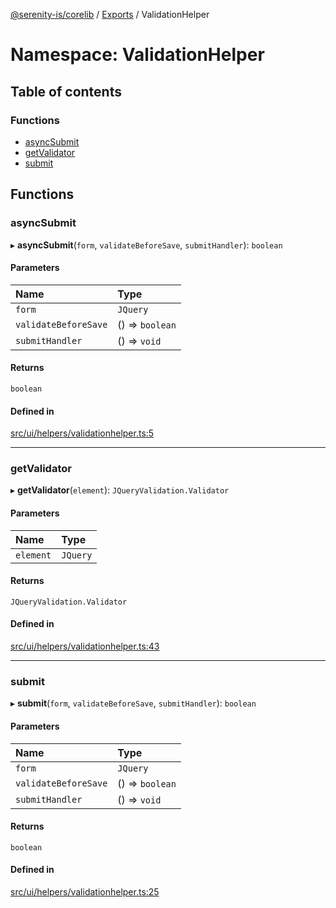 [@serenity-is/corelib](../README.md) / [Exports](../modules.md) / ValidationHelper

# Namespace: ValidationHelper

## Table of contents

### Functions

- [asyncSubmit](ValidationHelper.md#asyncsubmit)
- [getValidator](ValidationHelper.md#getvalidator)
- [submit](ValidationHelper.md#submit)

## Functions

### asyncSubmit

▸ **asyncSubmit**(`form`, `validateBeforeSave`, `submitHandler`): `boolean`

#### Parameters

| Name | Type |
| :------ | :------ |
| `form` | `JQuery` |
| `validateBeforeSave` | () => `boolean` |
| `submitHandler` | () => `void` |

#### Returns

`boolean`

#### Defined in

[src/ui/helpers/validationhelper.ts:5](https://github.com/serenity-is/serenity/blob/master/packages/corelib/src/ui/helpers/validationhelper.ts#L5)

___

### getValidator

▸ **getValidator**(`element`): `JQueryValidation.Validator`

#### Parameters

| Name | Type |
| :------ | :------ |
| `element` | `JQuery` |

#### Returns

`JQueryValidation.Validator`

#### Defined in

[src/ui/helpers/validationhelper.ts:43](https://github.com/serenity-is/serenity/blob/master/packages/corelib/src/ui/helpers/validationhelper.ts#L43)

___

### submit

▸ **submit**(`form`, `validateBeforeSave`, `submitHandler`): `boolean`

#### Parameters

| Name | Type |
| :------ | :------ |
| `form` | `JQuery` |
| `validateBeforeSave` | () => `boolean` |
| `submitHandler` | () => `void` |

#### Returns

`boolean`

#### Defined in

[src/ui/helpers/validationhelper.ts:25](https://github.com/serenity-is/serenity/blob/master/packages/corelib/src/ui/helpers/validationhelper.ts#L25)

